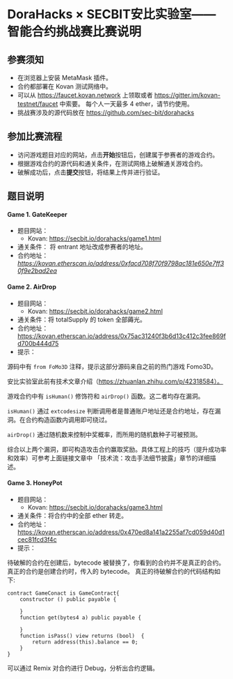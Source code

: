 ## 

# DoraHacks × SECBIT安比实验室——智能合约挑战赛比赛说明

## 参赛须知

- 在浏览器上安装 MetaMask 插件。
- 合约都部署在 Kovan 测试网络中。
- 可以从 https://faucet.kovan.network 上领取或者 https://gitter.im/kovan-testnet/faucet 中索要。 每个人一天最多 4 ether，请节约使用。
- 挑战赛涉及的源代码放在 https://github.com/sec-bit/dorahacks

## 参加比赛流程

- 访问游戏题目对应的网站，点击**开始**按钮后，创建属于参赛者的游戏合约。
- 根据游戏合约的源代码和通关条件，在测试网络上破解通关游戏合约。
- 破解成功后，点击**提交**按钮，将结果上传并进行验证。

## 题目说明

#### Game 1.  GateKeeper

- 题目网站：
	- Kovan: https://secbit.io/dorahacks/game1.html
- 通关条件： 将 entrant 地址改成参赛者的地址。
- 合约地址： *https://kovan.etherscan.io/address/0xfacd708f70f9798ac181e650e7ff30f9e2bad2ea*

#### Game 2. AirDrop

- 题目网站：
	- Kovan: https://secbit.io/dorahacks/game2.html
- 通关条件：将 totalSupply 的 token 全部薅光。
- 合约地址： https://kovan.etherscan.io/address/0x75ac31240f3b6d13c412c3fee869fd700b444d75
- 提示：

源码中有 `from FoMo3D` 注释，提示这部分源码来自之前的热门游戏 Fomo3D。

安比实验室此前有技术文章介绍（https://zhuanlan.zhihu.com/p/42318584）。

游戏合约中有 `isHuman()` 修饰符和 `airDrop()` 函数。这二者均存在漏洞。

`isHuman()` 通过 `extcodesize` 判断调用者是普通账户地址还是合约地址，存在漏洞。在合约构造函数内调用即可绕过。

`airDrop()` 通过随机数来控制中奖概率，而所用的随机数种子可被预测。

综合以上两个漏洞，即可构造攻击合约赢取奖励。具体工程上的技巧（提升成功率和效率）可参考上面链接文章中 「技术流：攻击手法细节披露」章节的详细描述。

#### Game 3. HoneyPot

- 题目网站： 
	- Kovan: https://secbit.io/dorahacks/game3.html
- 通关条件：将合约中的全部 ether 转走。
- 合约地址：https://kovan.etherscan.io/address/0x470ed8a141a2255af7cd059d40d1cec81fcd3f4c
- 提示：

待破解的合约在创建后，bytecode 被替换了，你看到的合约并不是真正的合约。真正的合约是创建合约时，传入的 bytecode。
真正的待破解合约的代码结构如下:
```
contract GameConact is GameContract{
  	constructor () public payable {

	}
	function get(bytes4 a) public payable {

	}
	function isPass() view returns (bool)  {
		return address(this).balance == 0;
	}
}
```
可以通过 Remix 对合约进行 Debug，分析出合约逻辑。
